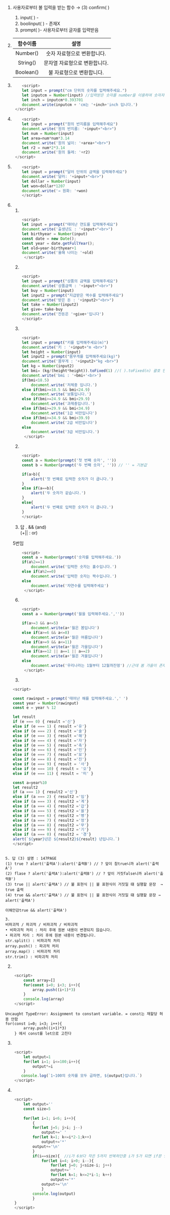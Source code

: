 1. 사용자로부터 불 입력을 받는 함수 &rarr; (3) confirm( )
    1. input( ) - 
    2. boolinput( ) - 존재X
    4. prompt( )- 사용자로부터 글자를 입력받음

2. 함수이름 | 설명
    :--:|:--:
    Number()|숫자 자료형으로 변환합니다.
    String()|문자열 자료형으로 변환합니다.
    Boolean()|불 자료형으로 변환합니다.

3.
    ```js
        <script>
        let input = prompt("cm 단위의 숫자를 입력해주세요.")
        let inputcm = Number(input) //입력받은 숫자를 number을 이용하여 숫자자료형으로 바꾸고 inputcm에 대입
        let inch = inputcm*0.393701
        document.write(inputcm + 'cm는 '+inch+'inch 입니다.')
     </script>    
    ```
4.
    ```js
        <script>
        let input = prompt("원의 반지름을 입력해주세요")
        document.write('원의 반지름: '+input+"<br>")
        let num = Number(input)
        let area=num*num*3.14
        document.write('원의 넓이: '+area+"<br>")
        let r2 = num*2*3.14
        document.write('원의 둘레: '+r2)
     </script>    
     ```
5.
    ```js
        <script>
        let input = prompt("달러 단위의 금액을 입력해주세요")
        document.write('달러: '+input+"<br>")
        let dollar = Number(input)
        let won=dollar*1207
        document.write('→ 원화: '+won)
        </script>
    ```
6.   
    1.
    ```js
        <script>
        let input = prompt("태어난 연도를 입력해주세요")
        document.write('출생년도 : '+input+"<br>")
        let birthyear = Number(input)
        const date = new Date();
        const year = date.getFullYear();
        let old=year-birthyear+1
        document.write('올해 나이는 '+old)
         </script>  
    ```
    2.
    ```js
        <script>
        let input = prompt("상품의 금액을 입력해주세요")
        document.write('상품금액 : '+input+"<br>")
        let buy = Number(input)
        let input2 = prompt("지급받은 액수를 입력해주세요")
        document.write('받은 돈 : '+input2+"<br>")
        let take = Number(input2)
        let give= take-buy
        document.write('잔돈은 '+give+'입니다')
        </script>    
    ```
    3.
    ```js
        <script>
        let input = prompt("키를 입력해주세요(m)")
        document.write('키 : '+input+"m <br>")
        let height = Number(input)
        let input2 = prompt("몸무게를 입력해주세요(kg)")
        document.write('몸무게 : '+input2+"kg <br>")
        let kg = Number(input2)
        let bmi= (kg/(height*height)).toFixed(1) //( ).toFixed(n) 괄호 안의 값의 소수점을 n자리 만큼만 표시
        document.write('bmi : '+bmi+'<br>')
        if(bmi<18.5)
            document.write('저체중 입니다.')
        else if(bmi>=18.5 && bmi<24.9)
            document.write('보통입니다.')
        else if(bmi>=24.9 && bmi<29.9)
            document.write('과제충입니다.')
        else if(bmi>=29.9 && bmi<34.9)
            document.write('1급 비만입니다')
        else if(bmi>=34.9 && bmi<39.9)
            document.write('2급 비만입니다')
        else
            document.write('3급 비만입니다.')
         </script> 
    ```
    2.
    ```js
        <script>
        const a = Number(prompt('첫 번째 숫자', ''))
        const b = Number(prompt('두 번째 숫자', '')) // '' = 기본값
    
        if(a>b){
            alert('첫 번째로 입력한 숫자가 더 큽니다.')
        }
        else if(a==b){
            alert('두 숫자가 같습니다.')
        }
        else{
            alert('두 번째로 입력한 숫자가 더 큽니다.')
        }
        </script>
     ```
     3. 답 . && (and)             
     (+|| : or)

    
    5번임
    ```js
        <script>
        const a = Number(prompt('숫자를 입력해주세요.'))
        if(a%2==1)
            document.write('입력한 숫자는 홀수입니다.')
        else if(a%2==0)
            document.write('입력한 숫자는 짝수입니다.')
        else
            document.write('자연수를 입력해주세요')
         </script>  
    ```
    6.
    ```js
        <script>
        const a = Number(prompt('월을 입력해주세요.',''))

        if(a>=3 && a<=5)
            document.write(a+'월은 봄입니다')
        else if(a>=6 && a<=8)
            document.write(a+'월은 여름입니다')
        else if(a>=9 && a<=11)
            document.write(a+'월은 가을입니다')
        else if(a==12 || a==1 || a==2)
            document.write(a+'월은 겨울입니다')
        else   
            document.write('우리나라는 1월부터 12월까진뎅') //근데 봄 가을이 존재하던가
         </script>   
    ```
    3.
    ```javascript
    <script>

    const rawinput = prompt('태어난 해를 입력해주세요.',' ')
    const year = Number(rawinput) 
    const e = year % 12 

    let result 
    if (e === 0) { result ='신'} 
    else if (e === 1) { result ='유'} 
    else if (e === 2) { result ='술'} 
    else if (e === 3) { result ='해'} 
    else if (e === 4) { result ='자'} 
    else if (e === 5) { result ='축'} 
    else if (e === 6) { result ='인'} 
    else if (e === 7) { result ='묘'} 
    else if (e === 8) { result ='진'} 
    else if (e === 9) { result = '사'} 
    else if (e === 10) { result = '오'} 
    else if (e === 11) { result = '미' }
    
    const a=year%10
    let result2
    if (a === 1) { result2 ='신'} 
    else if (a === 2) { result2 ='임'} 
    else if (a === 3) { result2 ='계'} 
    else if (a === 4) { result2 ='갑'} 
    else if (a === 5) { result2 ='을'} 
    else if (a === 6) { result2 ='병'} 
    else if (a === 7) { result2 ='정'} 
    else if (a === 8) { result2 ='무'} 
    else if (a === 9) { result2 ='기'} 
    else if (a === 0) { result2 = '경'} 
    alert(`${year}년은 ${result2}${result} 년입니다.`)
    </script>    
 ```
 
5. 답 (3) 설명 : 147PAGE
 (1) true ? alert('출력A'):alert('출력B') // ? 앞이 참true니까 alert('출력A')
 (2) flase ? alert('출력A'):alert('출력B') // ? 앞이 거짓false니까 alert('출력B')
 (3) true || alert('출력A') // 불 표현식 || 불 표현식이 거짓일 떄 실행할 문장  → true 출력
(4) true && alert('출력A') // 불 표현식 || 불 표현식이 거짓일 떄 실행할 문장 → alert('출력A')       

이해안감true && alert('출력A')

3. 
비파괴적 / 파괴적 / 비파괴적 / 비파괴적
• 비파괴적 처리 : 처리 후에 원본 내용이 변경되지 않습니다. 
• 파괴적 처리 : 처리 후에 원본 내용이 변경됩니다.
str.split() : 비파괴적 처리
array.push() : 파괴적 처리
array.map() : 비파괴적 처리
str.trim() : 비파괴적 처리
```
2. 
```js
    <script>
        const array=[]
        for(const i=0; i<3; i++){
            array.push((i+1)*3)
        }
        console.log(array)
    </script>    
```
    Uncaught TypeError: Assignment to constant variable. = const는 재할당 허용 안함
    for(const i=0; i<3; i++){
            array.push((i+1)*3)
        } 에서 const를 let으로 고친다
3.
```js
    <script>
        let output=1
        for(let i=1; i<=100;i++){
            output*=i
        }
       console.log(`1~100의 숫자를 모두 곱하면, ${output}입니다.`)
    </script>  
```

4.
```js
    <script>
        let output=''
        const size=5
        
        for(let i=1; i<6; i++){
            {
            for(let j=5; j>i; j--)
                output+=' '
            for(let k=1; k<=i*2-1;k++)
                output+='*'
            output+='\n'
            }
            if(i==size){  //i가 6보다 작은 5까지 반복하던중 i가 5가 되면 if문 안으로 들어감
                for(let i=4; i>0; i--){
                    for(let j=0; j<size-i; j++)
                    output+=' '
                    for(let k=1; k<=2*i-1; k++)
                    output+='*'
                output+='\n'
                }
            console.log(output)
            }
    }
    </script> 
```







    
